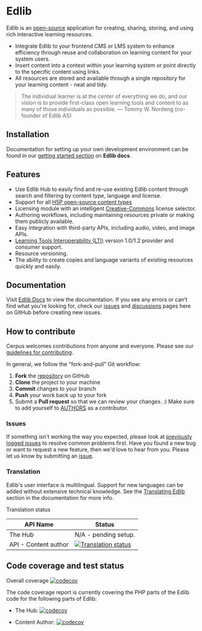 # Edlib 


Edlib is an [open-source](https://github.com/cerpus/Edlib/blob/master/LICENSE) application for creating, sharing, storing, and using rich interactive learning resources.

* Integrate Edlib to your frontend CMS or LMS system to enhance efficiency through reuse and collaboration on learning content for your system users. 
* Insert content into a context within your learning system or point directly to the specific content using links. 
* All resources are stored and available through a single repository for your learning content - neat and tidy.

> The individual learner is at the center of everything we do, and our vision is to provide first-class open learning tools and content to as many of those individuals as possible. &mdash; Tommy W. Nordeng (co-founder of Edlib AS)


## Installation

Documentation for setting up your own development environment can be found in our [getting started section](https://docs.edlib.com/docs/developers/getting-started) on **Edlib docs**.


## Features

* Use Edlib Hub to easily find and re-use existing Edlib content through search and filtering by content type, language and license.
* Support for all [H5P open-source content types](https://h5p.org/content-types-and-applications)
* Licensing module with an intelligent [Creative-Commons](https://creativecommons.org/) license selector.
* Authoring workflows, including maintaining resources private or making them publicly available.
* Easy integration with third-party APIs, including audio, video, and image APIs.
* [Learning Tools Interoperability (LTI)](https://www.imsglobal.org/activity/learning-tools-interoperability) version 1.0/1.2 provider and consumer support.
* Resource versioning. 
* The ability to create copies and language variants of existing resources quickly and easily.



## Documentation

Visit [Edlib Docs](https://docs.edlib.com) to view the documentation. If you see any errors or can’t find what you're looking for, check our [issues](https://github.com/cerpus/Edlib/issues) and [discussions](https://github.com/cerpus/Edlib/discussions) pages here on GitHub before creating new issues.

## How to contribute

Cerpus welcomes contributions from anyone and everyone. Please see our [guidelines for contributing](https://github.com/Cerpus/Edlib/blob/master/CONTRIBUTING.md).

In general, we follow the "fork-and-pull" Git workflow:

 1. **Fork** the [repository](https://github.com/cerpus/Edlib) on GitHub
 2. **Clone** the project to your machine
 3. **Commit** changes to your branch
 4. **Push** your work back up to your fork
 5. Submit a **Pull request** so that we can review your changes. :) Make sure to add yourself to [AUTHORS](https://github.com/cerpus/Edlib/blob/master/AUTHORS.md) as a contributor.

### Issues

If something isn't working the way you expected, please look at [previously logged issues](https://github.com/cerpus/Edlib/issues?q=is%3Aissue+is%3Aclosed) to resolve common problems first. Have you found a new bug or want to request a new feature, then we'd love to hear from you.  Please let us know by submitting an [issue](https://github.com/cerpus/Edlib/issues).

### Translation

Edlib's user interface is multilingual. Support for new languages can be added without extensive technical knowledge. See the [Translating Edlib](https://docs.edlib.com/docs/developers/contributing/translation) section in the documentation for more info.

Translation status

| API Name             | Status                                         |
|----------------------|------------------------------------------------|
| The Hub              | N/A - pending setup. |
| API - Content author | [![Translation status](https://weblate.edlib.com/widgets/content-author/-/multi-auto.svg)](https://weblate.edlib.com/engage/content-author/) |




## Code coverage and test status

Overall coverage [![codecov](https://codecov.io/github/cerpus/Edlib/branch/master/graph/badge.svg?token=E3ZWIO0XR8)](https://codecov.io/github/cerpus/Edlib)

The code coverage report is currently covering the PHP parts of the Edlib code for the following parts of Edlib:

- The Hub: [![codecov](https://codecov.io/github/cerpus/Edlib/branch/master/graph/badge.svg?token=E3ZWIO0XR8&component=hub)](https://codecov.io/github/cerpus/Edlib)

- Content Author: [![codecov](https://codecov.io/github/cerpus/Edlib/branch/master/graph/badge.svg?token=E3ZWIO0XR8&component=contentauthor)](https://codecov.io/github/cerpus/Edlib)
